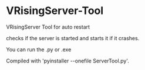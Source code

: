 # VRisingServer-Tool
VRisingServer Tool for auto restart 

checks if the server is started and starts it if it crashes.

You can run the .py or .exe

Compiled with 'pyinstaller --onefile ServerTool.py'.
